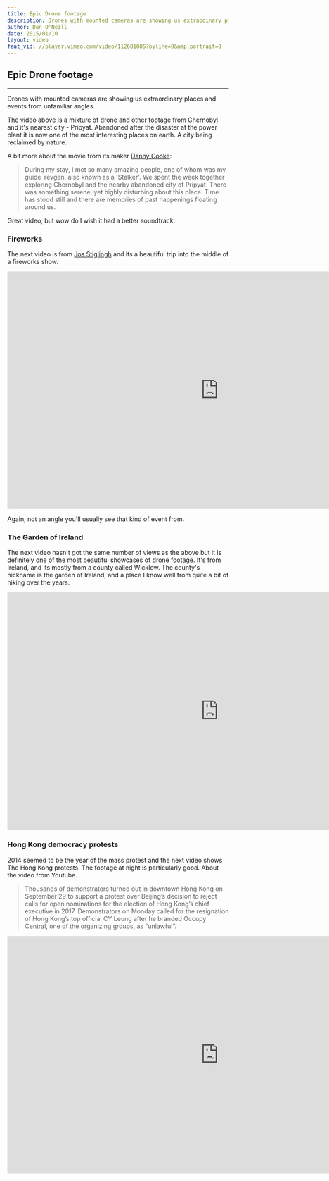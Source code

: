 ```yaml
---
title: Epic Drone footage
description: Drones with mounted cameras are showing us extraodinary places and events from unfamiliar angles
author: Dan O'Neill
date: 2015/01/10
layout: video
feat_vid: //player.vimeo.com/video/112681885?byline=0&amp;portrait=0
---
```


## Epic Drone footage
***

Drones with mounted cameras are showing us extraordinary places and events from unfamiliar angles.

The video above is a mixture of drone and other footage from Chernobyl and it's nearest city - Pripyat. Abandoned after the disaster at the power plant it is now one of the most interesting places on earth. A city being reclaimed by nature. 

A bit more about the movie from its maker [Danny Cooke](https://vimeo.com/112681885):

> During my stay, I met so many amazing people, one of whom was my guide Yevgen, also known as a 'Stalker'. We spent the week together exploring Chernobyl and the nearby abandoned city of Pripyat. There was something serene, yet highly disturbing about this place. Time has stood still and there are memories of past happenings floating around us.

Great video, but wow do I wish it had a better soundtrack.

### Fireworks

The next video is from [Jos Stiglingh](https://www.youtube.com/channel/UCBzrTEellANJndKutPrHwjw) and its a beautiful trip into the middle of a fireworks show.

<iframe width="960" height="540" src="https://www.youtube.com/embed/a9KZ3jgbbmI" frameborder="0" allowfullscreen></iframe>

Again, not an angle you'll usually see that kind of event from.

### The Garden of Ireland

The next video hasn't got the same number of views as the above but it is definitely one of the most beautiful showcases of drone footage. It's from Ireland, and its mostly from a county called Wicklow. The county's nickname is the garden of Ireland, and a place I know well from quite a bit of hiking over the years.

<iframe width="960" height="540" src="https://www.youtube.com/embed/DJIHA9ZnAOY" frameborder="0" allowfullscreen></iframe>

### Hong Kong democracy protests

2014 seemed to be the year of the mass protest and the next video shows The Hong Kong protests. The footage at night is particularly good. About the video from Youtube.

> Thousands of demonstrators turned out in downtown Hong Kong on September 29 to support a protest over Beijing’s decision to reject calls for open nominations for the election of Hong Kong’s chief executive in 2017. Demonstrators on Monday called for the resignation of Hong Kong’s top official CY Leung after he branded Occupy Central, one of the organizing groups, as “unlawful”.

<iframe width="960" height="540" src="https://www.youtube.com/embed/Q919bQOThvM" frameborder="0" allowfullscreen></iframe>